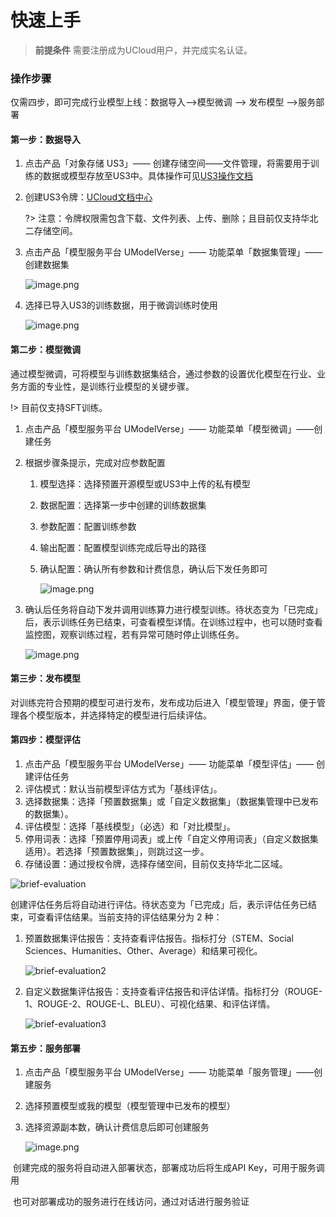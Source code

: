 # **快速上手**



> **前提条件**
> 需要注册成为UCloud用户，并完成实名认证。



### **操作步骤**

仅需四步，即可完成行业模型上线：数据导入——>模型微调 ——> 发布模型 ——>服务部署

#### **第一步：数据导入**

1. 点击产品「对象存储 US3」—— 创建存储空间——文件管理，将需要用于训练的数据或模型存放至US3中。具体操作可见[US3操作文档](https://docs.ucloud.cn/ufile/guide/space)

2. 创建US3令牌：[UCloud文档中心](https://docs.ucloud.cn/ufile/guide/token)

   ?> 注意：令牌权限需包含下载、文件列表、上传、删除；且目前仅支持华北二存储空间。

3. 点击产品「模型服务平台 UModelVerse」—— 功能菜单「数据集管理」——创建数据集

   ![image.png](https://www-s.ucloud.cn/2024/10/75cd5787f75c6fc534162c1dc458e539_1730086002177.png)

4. 选择已导入US3的训练数据，用于微调训练时使用

   ![image.png](https://www-s.ucloud.cn/2024/10/9d5bbe501f31669bf091163edbbb837b_1730086002181.png)


#### **第二步：模型微调**

通过模型微调，可将模型与训练数据集结合，通过参数的设置优化模型在行业、业务方面的专业性，是训练行业模型的关键步骤。

!> 目前仅支持SFT训练。

1. 点击产品「模型服务平台 UModelVerse」—— 功能菜单「模型微调」——创建任务
2. 根据步骤条提示，完成对应参数配置
   1. 模型选择：选择预置开源模型或US3中上传的私有模型
   2. 数据配置：选择第一步中创建的训练数据集
   3. 参数配置：配置训练参数
   4. 输出配置：配置模型训练完成后导出的路径
   5. 确认配置：确认所有参数和计费信息，确认后下发任务即可

      ![image.png](https://www-s.ucloud.cn/2024/10/d62e5ae56934d8906d9746e1e1ec77d9_1730086002185.png)
3. 确认后任务将自动下发并调用训练算力进行模型训练。待状态变为「已完成」后，表示训练任务已结束，可查看模型详情。在训练过程中，也可以随时查看监控图，观察训练过程，若有异常可随时停止训练任务。

   ![image.png](https://www-s.ucloud.cn/2024/10/b850be259df0e4f4642e171283f7cde4_1730086002191.png)



#### **第三步：发布模型**

对训练完符合预期的模型可进行发布，发布成功后进入「模型管理」界面，便于管理各个模型版本，并选择特定的模型进行后续评估。

#### **第四步：模型评估**

1. 点击产品「模型服务平台 UModelVerse」—— 功能菜单「模型评估」—— 创建评估任务
2. 评估模式：默认当前模型评估方式为「基线评估」。
3. 选择数据集：选择「预置数据集」或「自定义数据集」（数据集管理中已发布的数据集）。
4. 评估模型：选择「基线模型」（必选）和「对比模型」。
5. 停用词表：选择「预置停用词表」或上传「自定义停用词表」（自定义数据集适用）。若选择「预置数据集」，则跳过这一步。
6. 存储设置：通过授权令牌，选择存储空间，目前仅支持华北二区域。

![brief-evaluation](https://www-s.ucloud.cn/2025/01/22e465fc5300fa9dee2addf01b8d5100_1736846738691.png)

创建评估任务后将自动进行评估。待状态变为「已完成」后，表示评估任务已结束，可查看评估结果。当前支持的评估结果分为 2 种：
1. 预置数据集评估报告：支持查看评估报告。指标打分（STEM、Social Sciences、Humanities、Other、Average）和结果可视化。

   ![brief-evaluation2](https://www-s.ucloud.cn/2025/01/3d5c09ac08daead0f8f5b0469a6ab39d_1736846738700.png)


2. 自定义数据集评估报告：支持查看评估报告和评估详情。指标打分（ROUGE-1、ROUGE-2、ROUGE-L、BLEU）、可视化结果、和评估详情。

   ![brief-evaluation3](https://www-s.ucloud.cn/2025/01/029a3c76110c913681932c548eff6048_1736846738708.png)


#### **第五步：服务部署**

1. 点击产品「模型服务平台 UModelVerse」—— 功能菜单「服务管理」——创建服务
2. 选择预置模型或我的模型（模型管理中已发布的模型）
3. 选择资源副本数，确认计费信息后即可创建服务

   ![image.png](https://www-s.ucloud.cn/2024/10/6e845487011f0e2adbf5679dfa47dd4d_1730086002194.png)

​	创建完成的服务将自动进入部署状态，部署成功后将生成API Key，可用于服务调用

​	也可对部署成功的服务进行在线访问，通过对话进行服务验证
